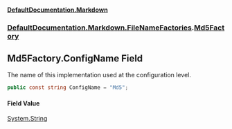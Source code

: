 #### [DefaultDocumentation\.Markdown](../../../../index.md 'index')
### [DefaultDocumentation\.Markdown\.FileNameFactories](../../../../index.md#DefaultDocumentation.Markdown.FileNameFactories 'DefaultDocumentation\.Markdown\.FileNameFactories').[Md5Factory](index.md 'DefaultDocumentation\.Markdown\.FileNameFactories\.Md5Factory')

## Md5Factory\.ConfigName Field

The name of this implementation used at the configuration level\.

```csharp
public const string ConfigName = "Md5";
```

#### Field Value
[System\.String](https://docs.microsoft.com/en-us/dotnet/api/System.String 'System\.String')